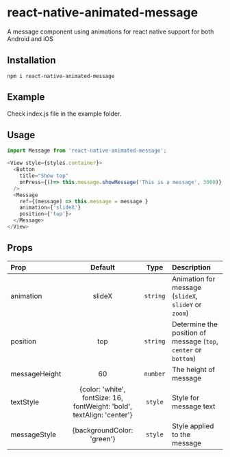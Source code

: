 # react-native-animated-message
A message component using animations for react native support for both Android and iOS
## Installation
`npm i react-native-animated-message`
## Example
Check index.js file in the example folder.
## Usage
```js
import Message from 'react-native-animated-message';

<View style={styles.container}>
  <Button 
    title="Show top"
    onPress={()=> this.message.showMessage('This is a message', 3000)}
  />
  <Message
    ref={(message) => this.message = message }
    animation={'slideX'}
    position={'top'}>
  </Message>
</View>
```
## Props
|  Prop | Default  | Type | Description |
| :------------ |:---------------:| :---------------:| :-----|
| animation | slideX | `string` | Animation for message (`slideX`, `slideY` or `zoom`) |
| position | top | `string` | Determine the position of message (`top`, `center` or `bottom`)
| messageHeight | 60 | `number` | The height of message
| textStyle | {color: 'white', fontSize: 16, fontWeight: 'bold', textAlign: 'center'} | `style` | Style for message text
| messageStyle | {backgroundColor: 'green'} | `style` | Style applied to the message
